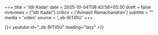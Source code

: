 +++
title = 'Idli Kadai'
date = 2025-10-04T08:43:56+05:30
draft = false
mreviews = ["Idli Kadai"]
critics = ['Avinash Ramachandran']
subtitle = ""
media = 'video'
source = '_xb-RiTil5U'
+++

{{< youtube id="_xb-RiTil5U" loading="lazy" >}}
